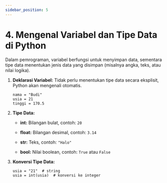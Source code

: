 ```yaml
---
sidebar_position: 5
---
```


# 4. Mengenal Variabel dan Tipe Data di Python

Dalam pemrograman, variabel berfungsi untuk menyimpan data, sementara tipe data menentukan jenis data yang disimpan (misalnya angka, teks, atau nilai logika).

1. **Deklarasi Variabel:**
		Tidak perlu menentukan tipe data secara eksplisit, Python akan mengenali otomatis.
	```
	nama = "Budi"
	usia = 21
	tinggi = 170.5
	```
2. **Tipe Data:**
	- **int:** Bilangan bulat, contoh: `20`

	- **float:** Bilangan desimal, contoh: `3.14`

	- **str:** Teks, contoh: `"Halo"`

	- **bool:** Nilai boolean, contoh: `True` atau `False`
3. **Konversi Tipe Data:**
	```
	usia = "21"  # string
	usia = int(usia)  # konversi ke integer
	```